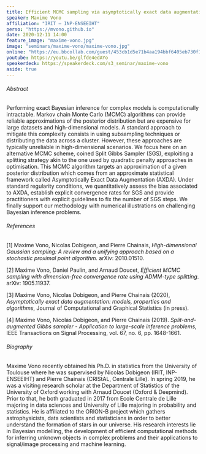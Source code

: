 ```yaml
---
title: Efficient MCMC sampling via asymptotically exact data augmentation
speaker: Maxime Vono
affiliation: "IRIT — INP-ENSEEIHT"
perso: "https://mvono.github.io"
date: 2020-12-11 14:00
feature_image: "maxime-vono.jpg"
image: "seminars/maxime-vono/maxime-vono.jpg"
online: "https://eu.bbcollab.com/guest/453cb1d5e71b4aa194bbf6405eb730f1"
youtube: https://youtu.be/glfde4edAYo
speakerdeck: https://speakerdeck.com/s3_seminar/maxime-vono
aside: true
---
```


<div style="text-align:center">
<script async class="speakerdeck-embed" data-id="55083216fc034da7ae14c7cd91b9317a" data-ratio="1.33333333333333" src="//speakerdeck.com/assets/embed.js"></script>
</div>

###### Abstract
Performing exact Bayesian inference for complex models is computationally intractable. Markov chain Monte Carlo (MCMC) algorithms can provide reliable approximations of the posterior distribution but are expensive for large datasets and high-dimensional models. A standard approach to mitigate this complexity consists in using subsampling techniques or distributing the data across a cluster. However, these approaches are typically unreliable in high-dimensional scenarios. We focus here on an alternative MCMC scheme, coined Split Gibbs Sampler (SGS), exploiting a splitting strategy akin to the one used by quadratic penalty approaches in optimisation. This MCMC algorithm targets an approximation of a given posterior distribution which comes from an approximate statistical framework called Asymptotically Exact Data Augmentation (AXDA). Under standard regularity conditions, we quantitatively assess the bias associated to AXDA, establish explicit convergence rates for SGS and provide practitioners with explicit guidelines to fix the number of SGS steps. We finally support our methodology with numerical illustrations on challenging Bayesian inference problems.

###### References 
[1] Maxime Vono, Nicolas Dobigeon, and Pierre Chainais, *High-dimensional Gaussian sampling: A review and a unifying approach based on a stochastic proximal point algorithm.* arXiv: 2010.01510.

[2] Maxime Vono, Daniel Paulin, and Arnaud Doucet, *Efficient MCMC sampling with dimension-free convergence rate using ADMM-type splitting*. arXiv: 1905.11937.

[3] Maxime Vono, Nicolas Dobigeon, and Pierre Chainais (2020), *Asymptotically exact data augmentation: models, properties and algorithms*, Journal of Computational and Graphical Statistics (in press).

[4] Maxime Vono, Nicolas Dobigeon, and Pierre Chainais (2019). *Split-and-augmented Gibbs sampler - Application to large-scale inference problems*, IEEE Transactions on Signal Processing, vol. 67, no. 6, pp. 1648-1661.

###### Biography
Maxime Vono recently obtained his Ph.D. in statistics from the University of Toulouse where he was supervised by Nicolas Dobigeon (IRIT, INP-ENSEEIHT) and Pierre Chainais (CRIStAL, Centrale Lille). In spring 2019, he was a visiting research scholar at the Department of Statistics of the University of Oxford working with Arnaud Doucet (Oxford & Deepmind). Prior to that, he both graduated in 2017 from Ecole Centrale de Lille majoring in data sciences and University of Lille majoring in probability and statistics. He is affiliated to the ORION-B project which gathers astrophysicists, data scientists and statisticians in order to better understand the formation of stars in our universe. His research interests lie in Bayesian modelling, the development of efficient computational methods for inferring unknown objects in complex problems and their applications to signal/image processing and machine learning.
